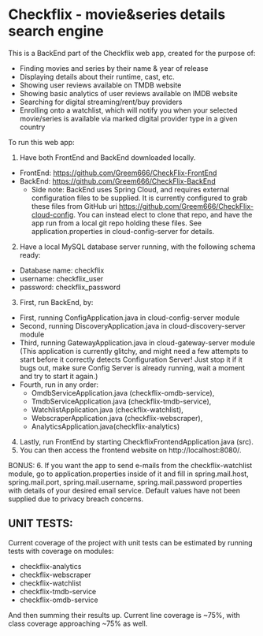 # Checkflix - movie&series details search engine

This is a BackEnd part of the Checkflix web app, created for the purpose of:
* Finding movies and series by their name & year of release
* Displaying details about their runtime, cast, etc.
* Showing user reviews available on TMDB website
* Showing basic analytics of user reviews available on IMDB website
* Searching for digital streaming/rent/buy providers
* Enrolling onto a watchlist, which will notify you when your selected movie/series is available via marked digital provider type in a given country

To run this web app:
1. Have both FrontEnd and BackEnd downloaded locally.
  - FrontEnd: https://github.com/Greem666/CheckFlix-FrontEnd
  - BackEnd: https://github.com/Greem666/CheckFlix-BackEnd
    - Side note: BackEnd uses Spring Cloud, and requires external configuration files to be supplied. It is currently configured to grab these files from GitHub uri https://github.com/Greem666/CheckFlix-cloud-config. You can instead elect to clone that repo, and have the app run from a local git repo holding these files. See application.properties in cloud-config-server for details.
2. Have a local MySQL database server running, with the following schema ready:
  - Database name: checkflix
  - username: checkflix_user
  - password: checkflix_password  
3. First, run BackEnd, by:
  - First, running ConfigApplication.java in cloud-config-server module
  - Second, running DiscoveryApplication.java in cloud-discovery-server module
  - Third, running GatewayApplication.java in cloud-gateway-server module (This application is currently glitchy, and might need a few attempts to start before it correctly detects Configuration Server! Just stop it if it bugs out, make sure Config Server is already running, wait a moment and try to start it again.)
  - Fourth, run in any order:
    - OmdbServiceApplication.java (checkflix-omdb-service), 
    - TmdbServiceApplication.java (checkflix-tmdb-service), 
    - WatchlistApplication.java (checkflix-watchlist), 
    - WebscraperApplication.java (checkflix-webscraper), 
    - AnalyticsApplication.java(checkflix-analytics)
4. Lastly, run FrontEnd by starting CheckflixFrontendApplication.java (src).
5. You can then access the frontend website on http://localhost:8080/.

BONUS:
6. If you want the app to send e-mails from the checkflix-watchlist module, go to application.properties inside of it and fill in spring.mail.host, spring.mail.port, spring.mail.username, spring.mail.password properties with details of your desired email service. Default values have not been supplied due to privacy breach concerns.
  
## UNIT TESTS:
Current coverage of the project with unit tests can be estimated by running tests with coverage on modules:
- checkflix-analytics
- checkflix-webscraper
- checkflix-watchlist 
- checkflix-tmdb-service
- checkflix-omdb-service

And then summing their results up. Current line coverage is ~75%, with class coverage approaching ~75% as well.  